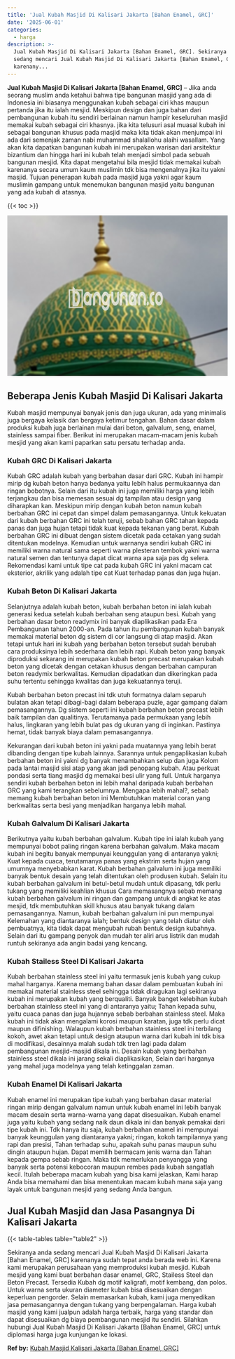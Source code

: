 ```yaml
---
title: 'Jual Kubah Masjid Di Kalisari Jakarta [Bahan Enamel, GRC]'
date: '2025-06-01'
categories:
  - harga
description: >-
  Jual Kubah Masjid Di Kalisari Jakarta [Bahan Enamel, GRC]. Sekiranya anda
  sedang mencari Jual Kubah Masjid Di Kalisari Jakarta [Bahan Enamel, GRC]
  karenany...
---
```


**Jual Kubah Masjid Di Kalisari Jakarta \[Bahan Enamel, GRC\]** – Jika anda seorang muslim anda ketahui bahwa tipe bangunan masjid yang ada di Indonesia ini biasanya menggunakan kubah sebagai ciri khas maupun pertanda jika itu ialah mesjid. Meskipun design dan juga bahan dari pembangunan kubah itu sendiri berlainan namun hampir keseluruhan masjid memakai kubah sebagai ciri khasnya. jika kita telusuri asal muasal kubah ini sebagai bangunan khusus pada masjid maka kita tidak akan menjumpai ini ada dari semenjak zaman nabi muhammad shalallohu alaihi wasallam. Yang akan kita dapatkan bangunan kubah ini merupakan warisan dari arsitektur bizantium dan hingga hari ini kubah telah menjadi simbol pada sebuah bangunan mesjid. Kita dapat mengetahui bila mesjid tidak memakai kubah karenanya secara umum kaum muslimin tdk bisa mengenalnya jika itu yakni masjid. Tujuan penerapan kubah pada masjid juga yakni agar kaum muslimin gampang untuk menemukan bangunan masjid yaitu bangunan yang ada kubah di atasnya.

{{< toc >}}

![Jual Kubah Masjid Di Kalisari Jakarta [Bahan Enamel, GRC]](/images/jual-kubah-masjid-21.png)

## Beberapa Jenis Kubah Masjid Di Kalisari Jakarta

Kubah masjid mempunyai banyak jenis dan juga ukuran, ada yang minimalis juga bergaya kelasik dan bergaya ketimur tengahan. Bahan dasar dalam produksi kubah juga berlainan mulai dari beton, galvalum, seng, enamel, stainless sampai fiber. Berikut ini merupakan macam-macam jenis kubah mesjid yang akan kami paparkan satu persatu terhadap anda.

### Kubah GRC Di Kalisari Jakarta

Kubah GRC adalah kubah yang berbahan dasar dari GRC. Kubah ini hampir mirip dg kubah beton hanya bedanya yaitu lebih halus permukaannya dan ringan bobotnya. Selain dari itu kubah ini juga memiliki harga yang lebih terjangkau dan bisa memesan sesuai dg tampilan atau design yang diharapkan kan. Meskipun mirip dengan kubah beton namun kubah berbahan GRC ini cepat dan simpel dalam pemasangannya. Untuk kekuatan dari kubah berbahan GRC ini telah teruji, sebab bahan GRC tahan kepada panas dan juga hujan tetapi tidak kuat kepada tekanan yang berat. Kubah berbahan GRC ini dibuat dengan sistem dicetak pada cetakan yang sudah ditentukan modelnya. Kemudian untuk warnanya sendiri kubah GRC ini memiliki warna natural sama seperti warna plesteran tembok yakni warna natural semen dan tentunya dapat dicat warna apa saja pas dg selera. Rekomendasi kami untuk tipe cat pada kubah GRC ini yakni macam cat eksterior, akrilik yang adalah tipe cat Kuat terhadap panas dan juga hujan.

### Kubah Beton Di Kalisari Jakarta

Selanjutnya adalah kubah beton, kubah berbahan beton ini ialah kubah generasi kedua setelah kubah berbahan seng ataupun besi. Kubah yang berbahan dasar beton readymix ini banyak diaplikasikan pada Era Pembangunan tahun 2000-an. Pada tahun itu pembangunan kubah banyak memakai material beton dg sistem di cor langsung di atap masjid. Akan tetapi untuk hari ini kubah yang berbahan beton tersebut sudah berubah cara produksinya lebih sederhana dan lebih rapi. Kubah beton yang banyak diproduksi sekarang ini merupakan kubah beton precast merupakan kubah beton yang dicetak dengan cetakan khusus dengan berbahan campuran beton readymix berkwalitas. Kemudian dipadatkan dan dikeringkan pada suhu tertentu sehingga kwalitas dan juga kekuatannya teruji.

Kubah berbahan beton precast ini tdk utuh formatnya dalam separuh bulatan akan tetapi dibagi-bagi dalam beberapa puzle, agar gampang dalam pemasangannya. Dg sistem seperti ini kubah berbahan beton precast lebih baik tampilan dan qualitinya. Terutamanya pada permukaan yang lebih halus, lingkaran yang lebih bulat pas dg ukuran yang di inginkan. Pastinya hemat, tidak banyak biaya dalam pemasangannya.

Kekurangan dari kubah beton ini yakni pada muatannya yang lebih berat dibanding dengan tipe kubah lainnya. Sarannya untuk pengaplikasian kubah berbahan beton ini yakni dg banyak menambahkan selup dan juga Kolom pada lantai masjid sisi atap yang akan jadi penopang kubah. Atau perkuat pondasi serta tiang masjid dg memakai besi ulir yang full. Untuk harganya sendiri kubah berbahan beton ini lebih mahal daripada kubah berbahan GRC yang kami terangkan sebelumnya. Mengapa lebih mahal?, sebab memang kubah berbahan beton ini Membutuhkan material coran yang berkwalitas serta besi yang menjadikan harganya lebih mahal.

### Kubah Galvalum Di Kalisari Jakarta

Berikutnya yaitu kubah berbahan galvalum. Kubah tipe ini ialah kubah yang mempunyai bobot paling ringan karena berbahan galvalum. Maka macam kubah ini begitu banyak mempunyai keunggulan yang di antaranya yakni; Kuat kepada cuaca, terutamanya panas yang ekstrim serta hujan yang umumnya menyebabkan karat. Kubah berbahan galvalum ini juga memiliki banyak bentuk desain yang telah ditentukan oleh produsen kubah. Selain itu kubah berbahan galvalum ini betul-betul mudah untuk dipasang, tdk perlu tukang yang memiliki keahlian khusus Cara memasangnya sebab memang kubah berbahan galvalum ini ringan dan gampang untuk di angkat ke atas mesjid, tdk membutuhkan skill khusus atau banyak tukang dalam pemasangannya. Namun, kubah berbahan galvalum ini pun mempunyai Kelemahan yang diantaranya ialah; bentuk design yang telah diatur oleh pembuatnya, kita tidak dapat mengubah rubah bentuk design kubahnya. Selain dari itu gampang penyok dan mudah ter aliri arus listrik dan mudah runtuh sekiranya ada angin badai yang kencang.

### Kubah Stailess Steel Di Kalisari Jakarta

Kubah berbahan stainless steel ini yaitu termasuk jenis kubah yang cukup mahal harganya. Karena memang bahan dasar dalam pembuatan kubah ini memakai material stainless steel sehingga tidak diragukan lagi sekiranya kubah ini merupakan kubah yang berqualiti. Banyak banget kelebihan kubah berbahan stainless steel ini yang di antaranya yaitu; Tahan kepada suhu, yaitu cuaca panas dan juga hujannya sebab berbahan stainless steel. Maka kubah ini tidak akan mengalami korosi maupun karatan, juga tdk perlu dicat maupun difinishing. Walaupun kubah berbahan stainless steel ini terbilang kokoh, awet akan tetapi untuk design ataupun warna dari kubah ini tdk bisa di modifikasi, desainnya malah sudah tdk tren lagi pada dalam pembangunan mesjid-masjid dikala ini. Desain kubah yang berbahan stainless steel dikala ini jarang sekali diaplikasikan, Selain dari harganya yang mahal juga modelnya yang telah ketinggalan zaman.

### Kubah Enamel Di Kalisari Jakarta

Kubah enamel ini merupakan tipe kubah yang berbahan dasar material ringan mirip dengan galvalum namun untuk kubah enamel ini lebih banyak macam desain serta warna-warna yang dapat disesuaikan. Kubah enamel juga yaitu kubah yang sedang naik daun dikala ini dan banyak pemakai dari tipe kubah ini. Tdk hanya itu saja, kubah berbahan enamel ini mempunyai banyak keunggulan yang diantaranya yakni; ringan, kokoh tampilannya yang rapi dan presisi, Tahan terhadap suhu, apakah suhu panas maupun suhu dingin ataupun hujan. Dapat memilih bermacam jenis warna dan Tahan kepada gempa sebab ringan. Maka tdk memerlukan penyangga yang banyak serta potensi kebocoran maupun rembes pada kubah sangatlah kecil. Itulah beberapa macam kubah yang bisa kami jelaskan, Kami harap Anda bisa memahami dan bisa menentukan macam kubah mana saja yang layak untuk bangunan mesjid yang sedang Anda bangun.

## Jual Kubah Masjid dan Jasa Pasangnya Di Kalisari Jakarta

{{< table-tables table="table2" >}}

Sekiranya anda sedang mencari Jual Kubah Masjid Di Kalisari Jakarta \[Bahan Enamel, GRC\] karenanya sudah tepat anda berada web ini. Karena kami merupakan perusahaan yang memproduksi kubah mesjid. Kubah mesjid yang kami buat berbahan dasar enamel, GRC, Stailess Steel dan Beton Precast. Tersedia Kubah dg motif kaligrafi, motif kembang, dan polos. Untuk warna serta ukuran diameter kubah bisa disesuaikan dengan keperluan pengorder. Selain memasarkan kubah, kami juga menyedikan jasa pemasangannya dengan tukang yang berpengalaman. Harga kubah masjid yang kami jualpun adalah harga terbaik, harga yang standar dan dapat disesuaikan dg biaya pembangunan mesjid itu sendiri. Silahkan hubungi Jual Kubah Masjid Di Kalisari Jakarta \[Bahan Enamel, GRC\] untuk diplomasi harga juga kunjungan ke lokasi.

**Ref by:** [Kubah Masjid Kalisari Jakarta [Bahan Enamel, GRC]](https://id.wikipedia.org/wiki/Kubah)
